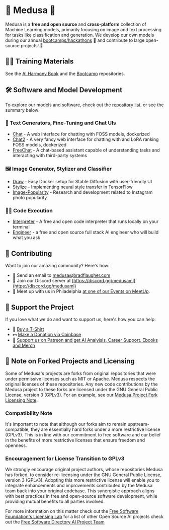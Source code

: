# 🐍 Medusa 🐍

Medusa is a **free and open source** and **cross-platform** collection of Machine Learning models, primarily focusing on image and text processing for tasks like classification and generation. We develop our own models during our annual [bootcamps/hackathons](https://bradflaugher.com/bootcamp.html) 🚀 and contribute to large open-source projects! 💪

## 🧑‍🏫 Training Materials

See the [AI Harmony Book](https://github.com/Medusa-ML/AI-Harmony-Book) and the [Bootcamp](https://github.com/Medusa-ML/Bootcamp) repositories.

## 🛠️ Software and Model Development

To explore our models and software, check out the [repository list](https://github.com/orgs/Medusa-ML/repositories). or see the summary below:

### 💬 Text Generators, Fine-Tuning and Chat UIs

  - [Chat](https://github.com/Medusa-ML/Chat) - A web interface for chatting with FOSS models, dockerized
  - [Chat2](https://github.com/Medusa-ML/Chat2) - A very fancy web interface for chatting with and LoRA ranking FOSS models, dockerized
  - [FreeChat](https://github.com/Medusa-ML/FreeChat) - A chat-based assistant capable of understanding tasks and interacting with third-party systems

### 🖼️ Image Generator, Stylizer and Classifier
  - [Draw](https://github.com/Medusa-ML/Draw) - Easy Docker setup for Stable Diffusion with user-friendly UI
  - [Stylize](https://github.com/Medusa-ML/Stylize) - Implementing neural style transfer in TensorFlow
  - [Image-Popularity](https://github.com/Medusa-ML/Image-Popularity) - Research and development related to Instagram photo popularity


### 👩‍💻 Code Execution
  - [Interpreter](https://github.com/Medusa-ML/Interpreter) - A free and open code interpreter that runs locally on your terminal
  - [Engineer](https://github.com/Medusa-ML/Engineer) - a free and open source full stack AI engineer who will build what you ask

## 💬 Contributing

Want to join our amazing community? Here's how:

* 📧 Send an email to [medusa@bradflaugher.com](mailto:medusa@bradflaugher.com)
* 💬 Join our Discord server at [https://discord.gg/medusaml](https://discord.gg/medusaml)
* 🍻 Meet up with us in Philadelphia [at one of our Events on MeetUp](https://www.meetup.com/philadelphia-data-engineer-career-growers-group/).
## 💖 Support the Project

If you love what we do and want to support us, here's how you can help:

* 👕 [Buy a T-Shirt](https://store.bradflaugher.com/)
* 💵 [Make a Donation via Coinbase](https://commerce.coinbase.com/checkout/ea43ea82-2708-4562-966b-bf30800ec592)
* 🫶 [Support us on Patreon and get AI Analyisis, Career Support, Ebooks and Merch](https://www.patreon.com/bradflaugher)


## 📜 Note on Forked Projects and Licensing

Some of Medusa's projects are forks from original repositories that were under permissive licenses such as MIT or Apache. Medusa respects the original licenses of these repositories. Any new code contributions by the Medusa project to these forks are licensed under the GNU General Public License, version 3 (GPLv3). For an example, see our [Medusa Project Fork Licensing Note](https://github.com/Medusa-ML/Chat/blob/main/LICENSING_NOTE).

### Compatibility Note

It's important to note that although our forks aim to remain upstream-compatible, they are essentially hard forks under a more restrictive license (GPLv3). This is in line with our commitment to free software and our belief in the benefits of more restrictive licenses that ensure freedom and openness.

### Encouragement for License Transition to GPLv3

We strongly encourage original project authors, whose repositories Medusa has forked, to consider re-licensing under the GNU General Public License, version 3 (GPLv3). Adopting this more restrictive license will enable you to integrate enhancements and improvements contributed by the Medusa team back into your original codebase. This synergistic approach aligns with best practices in free and open-source software development, while providing mutual benefits to all parties involved.

For more information on this matter check out the [Free Software Foundation's Licensing Lab](https://www.fsf.org/licensing/) for a list of other Open Source AI projects check out the [Free Software Directory AI Project Team](https://directory.fsf.org/wiki/Free_Software_Directory:Artificial_Intelligence_Project_Team)


